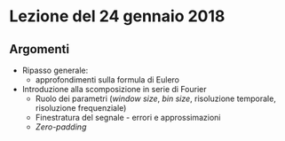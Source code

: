 # Lezione del 24 gennaio 2018

## Argomenti

* Ripasso generale:
  * approfondimenti sulla formula di Eulero
* Introduzione alla scomposizione in serie di Fourier
  * Ruolo dei parametri (*window size*, *bin size*, risoluzione temporale, risoluzione frequenziale)
  * Finestratura del segnale - errori e approssimazioni
  * *Zero-padding*
